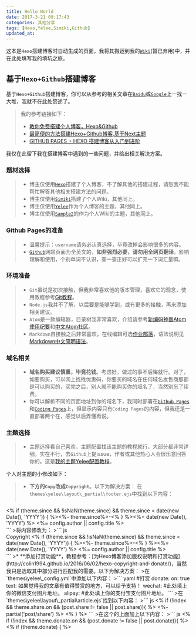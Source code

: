 ```yaml
---
title: Hello World
date: 2017-3-21 09:17:43
categories: 其他分享
tags: [Hexo,Yelee,Simiki,Github]
updated_at: 
---
```

这本是`Hexo`搭建博客时自动生成的页面，我将其搬运到我的[`Wiki`](https://wiki.yixuju.cn/Introduction/getting-started-for-hexo.html)(暂已弃用)中，并在此处填写我的填坑之旅。
<!--more-->
## 基于`Hexo+Github`搭建博客
基于`Hexo+Github`搭建博客，你可以从参考的相关文章在[`Baidu`](https://www.baidu.com/baidu?tn=64075107_1_dg&ie=utf-8&wd=%E5%9F%BA%E4%BA%8EHexo%2BGithub%E6%90%AD%E5%BB%BA%E5%8D%9A%E5%AE%A2)或[`Google`](https://www.google.com/search?q=%E5%9F%BA%E4%BA%8EHexo%2BGithub%E6%90%AD%E5%BB%BA%E5%8D%9A%E5%AE%A2&oq=%E5%9F%BA%E4%BA%8EHexo%2BGithub%E6%90%AD%E5%BB%BA%E5%8D%9A%E5%AE%A2&aqs=chrome..69i57j69i65l2j69i60.8760j0j4&sourceid=chrome&ie=UTF-8)上一找一大堆，我就不在此处赘述了。

>我的参考链接如下：
>
>+ [教你免费搭建个人博客，Hexo&Github](https://zhuanlan.zhihu.com/p/25729240)
>+ [最简便的方法搭建Hexo+Github博客,基于Next主题](http://chaserr.github.io/2016/06/01/%E6%9C%80%E7%AE%80%E4%BE%BF%E7%9A%84%E6%96%B9%E6%B3%95%E6%90%AD%E5%BB%BAHexo-Github%E5%8D%9A%E5%AE%A2-%E5%9F%BA%E4%BA%8ENext%E4%B8%BB%E9%A2%98/#more)
>+ [GITHUB PAGES + HEXO 搭建博客从入门到进阶](https://munen.cc/tech/hexo-init.html)


我仅在此留下我在搭建博客中遇到的一些问题，并给出相关解决方案。
### 题材选择
>* 博主仅使用[`Hexo`](https://hexo.io/)搭建了个人博客，不了解其他的搭建过程，请恕我不能帮忙解答其他相关搭建方法的问题。
>* 博主仅使用[`Simiki`](http://simiki.org/)搭建了个人Wiki，其他同上。
>* 博主仅使用[`Yelee`](https://github.com/MOxFIVE/hexo-theme-yelee)作为个人博客的主题，其他同上。
>* 博主仅使用[`Sample2`](https://github.com/tankywoo/simiki-themes)的作为个人Wiki的主题，其他同上。

### Github Pages的准备
>* 温馨提示：`username`请务必认真选择，毕竟改掉会影响很多的内容。
>* [`Github`](https://github.com)网站页面为全英文的，**如非强烈必要，请勿用全网页翻译**，影响理解和使用，个别单词不认识，查一查正好可以扩充一下词汇量嘛。

### 环境准备
>* `Git`虽说是初次接触，但我非常喜欢他的版本管理，喜欢它的观念，使用教程参考[Git教程](http://www.liaoxuefeng.com/wiki/0013739516305929606dd18361248578c67b8067c8c017b000)。
>* `Node.js`我并不了解，以后要是能够学到，或有更多的接触，再来添加相关建议。
>* `Atom`是一款编辑器，目录树我非常喜欢，介绍请参考[新编码神器Atom使用纪要](http://jeffjade.com/2016/03/03/2016-03-02-how-to-use-atom/)和[中文Atom社区](https://atom-china.org/)。
>* `Markdown`自接触之后非常喜欢，在线编辑可选[作业部落](https://www.zybuluo.com/mdeditor)，语法说明见[Markdown中文简明语法](http://wowubuntu.com/markdown/)。

### 域名相关
>* **域名购买建议慎重，毕竟花钱**。考虑好，做过的事不后悔就行。对了，如要购买，可以网上找找优惠码，你要买的域名在任何域名发售商那都是可以购买的，买完之后，别人就不能购买你的域名了，当然别忘了续费。
>* 你可以解析不同的页面地址到你的域名下，我同时部署在[`Github Pages`](https://pages.github.com/)和[`Coding Pages`](https://coding.net/help/doc/pages/index.html)上，但显示内容只有`Coding Pages`的内容，但我还是一直部署两个在，感觉以后弄懂再说。

### 主题选择
>* 主题选择看自己喜欢，主题配置找该主题的教程就行，大部分都非常详细。实在不行，去`Github`上提issue，作者或其他热心人会很乐意回答你的。这是[我的主题Yelee配置教程](http://moxfive.coding.me/yelee/)。

个人对主题的小修改如下：
>* **下方的`Copy`改成`Copyright`**。以下为解决方案：
在`themes\yelee\layout\_partial\footer.ejs`中找到以下内容：
>``` js
<div class="footer-left">
  <i class="fa fa-copyright"></i>
    <% if (theme.since && !isNaN(theme.since) && theme.since < date(new Date(), 'YYYY')) { %><%- theme.since%>-<% } %><%= date(new Date(), 'YYYY') %> <%= config.author || config.title %>
</div>
```
>将内容修改为：
>``` js
<div class="footer-left">
    Copyright
    <i class="fa fa-copyright"></i>
    <% if (theme.since && !isNaN(theme.since) && theme.since < date(new Date(), 'YYYY')) { %><%- theme.since%>-<% } %><%= date(new Date(), 'YYYY') %> <%= config.author || config.title %>
</div>
```
>* **添加打赏功能**，教程参考：[为Hexo博客添加版权说明和打赏功能](http://colin1994.github.io/2016/06/02/hexo-copyright-and-donate/)，当然我只是选取其中部分进行匹配我的需要。以下为解决方案：
>在`themes\yelee\_config.yml`中添加以下内容：
>``` yaml
#打赏
donate:
  on: true
  text: 如果觉得我的文章有值得赞赏的地方，可以给予支持！
  wechat:
  #此处填上你的微信支付图片地址。
  alipay:
  #此处填上你的支付宝支付图片地址。
```
>在`themes\yelee\layout\_partial\article.ejs`找到以下内容：
>``` js
<% if (!index && theme.share.on && (post.share != false || post.share)){ %>
  <%- partial('post/share') %>
<% } %>
```
>在这个的上面加上以下内容：
>``` js
<% if (!index && theme.donate.on && (post.donate != false || post.donate)){ %>
  <% if (theme.donate) { %>
      <!-- css -->
      <style type="text/css">
          .center {
              text-align: center;
          }
          .hidden {
              display: none;
          }
        .donate_bar a.btn_donate{
          display: inline-block;
          width: 82px;
          height: 82px;
          background: url("http://7xsl28.com1.z0.glb.clouddn.com/btn_reward.gif") no-repeat;
          _background: url("http://7xsl28.com1.z0.glb.clouddn.com/btn_reward.gif") no-repeat;

          <!-- http://img.t.sinajs.cn/t5/style/images/apps_PRF/e_media/btn_reward.gif
               因为本 hexo 生成的博客所用的 theme 的 a:hover 带动画效果，
             为了在让打赏按钮显示效果正常 而 添加了以下几行 css，
             嵌入其它博客时不一定要它们。 -->
          -webkit-transition: background 0s;
          -moz-transition: background 0s;
          -o-transition: background 0s;
          -ms-transition: background 0s;
          transition: background 0s;
          <!-- /让打赏按钮的效果显示正常 而 添加的几行 css 到此结束 -->
        }

        .donate_bar a.btn_donate:hover{ background-position: 0px -82px;}
        .donate_bar .donate_txt {
          display: block;
          color: #9d9d9d;
          font: 14px/2 "Microsoft Yahei";
        }
        .bold{ font-weight: bold; }
      </style>
      <!-- /css -->

        <!-- Donate Module -->
    <div id="donate_module">

      <!-- btn_donate & tips -->
      <div id="donate_board" class="donate_bar center">
          <br>
          ------------------------------------------------------------------------------------------------------------------------------
          <br>
        <a id="btn_donate" class="btn_donate" target="_self" href="javascript:;" title="Donate 打赏"></a>
        <span class="donate_txt">
          <%= theme.donate.text %>
        </span>


      </div>
      <!-- /btn_donate & tips -->

      <!-- donate guide -->

      <div id="donate_guide" class="donate_bar center hidden">
            <br>
          ------------------------------------------------------------------------------------------------------------------------------
          <br>

        <a href="<%= theme.donate.wechat %>" title="用微信扫一扫哦~" class="fancybox" rel="article0">
          <img src="<%= theme.donate.wechat %>" title="微信打赏 yi_Xu" height="190px" width="auto"/>
        </a>

            &nbsp;&nbsp;

        <a href="<%= theme.donate.alipay %>" title="用支付宝扫一扫即可~" class="fancybox" rel="article0">
          <img src="<%= theme.donate.alipay %>" title="支付宝打赏 yi_Xu" height="190px" width="auto"/>
        </a>

        <span class="donate_txt">
          <%= theme.donate.text %>
        </span>

      </div>
      <!-- /donate guide -->

      <!-- donate script -->
      <script type="text/javascript">
        document.getElementById('btn_donate').onclick = function() {
          $('#donate_board').addClass('hidden');
          $('#donate_guide').removeClass('hidden');
        }

        function donate_on_web(){
          $('#donate').submit();
            }

        var original_window_onload = window.onload;
            window.onload = function () {
                if (original_window_onload) {
                    original_window_onload();
                }
                document.getElementById('donate_board_wdg').className = 'hidden';
        }
      </script>
      <!-- /donate script -->
    </div>
  <% }%>
<% }%>
```
>效果显示见文章下方。
>
>* **保持图片居中**，主题默认不居中，我参考了主题中的[issue#87](https://github.com/MOxFIVE/hexo-theme-yelee/issues/87)。以下为解决方案:
> 在`\themes\yelee\source\css\_partial\article.styl`的末尾添加：
> ``` css
.article img {display: block;}
```
